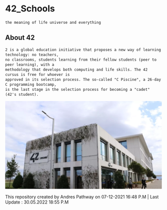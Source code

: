 # 42_Schools

	the meaning of life universe and everything

## About 42

	2 is a global education initiative that proposes a new way of learning technology: no teachers,
	no classrooms, students learning from their fellow students (peer to peer learning), with a
	methodology that develops both computing and life skills. The 42 cursus is free for whoever is
	approved in its selection process. The so-called "C Piscine", a 26-day C programming bootcamp,
	is the last stage in the selection process for becoming a "cadet" (42's student).

[![Photo of a 42 Koaceli](42Kocaeli.png)](https://www.42kocaeli.com.tr/tr/)
	

This repository created by Andres Pathway on 07-12-2021 16:48 P.M | Last Update : 30.05.2022 18:55 P.M
